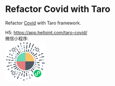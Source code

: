 # Refactor Covid with Taro

Refactor [Covid](https://github.com/helloint/covid) with Taro framework.

H5: https://app.helloint.com/taro-covid/  
微信小程序:  
<img src="weapp.jpeg" alt="weapp" width="129"/>
